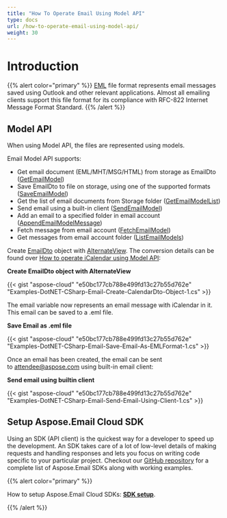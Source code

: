 ```yaml
---
title: "How To Operate Email Using Model API"
type: docs
url: /how-to-operate-email-using-model-api/
weight: 30
---
```


# **Introduction**
{{% alert color="primary" %}} [EML](https://wiki.fileformat.com/email/eml/) file format represents email messages saved using Outlook and other relevant applications. Almost all emailing clients support this file format for its compliance with RFC-822 Internet Message Format Standard. {{% /alert %}} 
## **Model API**
When using Model API, the files are represented using models.

Email Model API supports:

- Get email document (EML/MHT/MSG/HTML) from storage as EmailDto ([GetEmailModel](https://github.com/aspose-email-cloud/aspose-email-cloud-dotnet/blob/master/docs/EmailApi.md#GetEmailModel))
- Save EmailDto to file on storage, using one of the supported formats ([SaveEmailModel](https://github.com/aspose-email-cloud/aspose-email-cloud-dotnet/blob/master/docs/EmailApi.md#SaveEmailModel))
- Get the list of email documents from Storage folder ([GetEmailModelList](https://github.com/aspose-email-cloud/aspose-email-cloud-dotnet/blob/master/docs/EmailApi.md#GetEmailModelList))
- Send email using a built-in client ([SendEmailModel](https://github.com/aspose-email-cloud/aspose-email-cloud-dotnet/blob/master/docs/EmailApi.md#SendEmailModel))
- Add an email to a specified folder in email account ([AppendEmailModelMessage](https://github.com/aspose-email-cloud/aspose-email-cloud-dotnet/blob/master/docs/EmailApi.md#AppendEmailModelMessage))
- Fetch message from email account ([FetchEmailModel](https://github.com/aspose-email-cloud/aspose-email-cloud-dotnet/blob/master/docs/EmailApi.md#FetchEmailModel))
- Get messages from email account folder ([ListEmailModels](https://github.com/aspose-email-cloud/aspose-email-cloud-dotnet/blob/master/docs/EmailApi.md#ListEmailModels))

Create [EmailDto](https://github.com/aspose-email-cloud/aspose-email-cloud-dotnet/blob/master/docs/EmailDto.md) object with [AlternateView](https://github.com/aspose-email-cloud/aspose-email-cloud-dotnet/blob/master/docs/AlternateView.md). The conversion details can be found over [How to operate iCalendar using Model API](/how-to-operate-icalendar-using-model-api/):



**Create EmailDto object with AlternateView** 

{{< gist "aspose-cloud" "e50bc177cb788e499fd13c27b55d762e" "Examples-DotNET-CSharp-Email-Create-CalendarDto-Object-1.cs" >}}

The email variable now represents an email message with iCalendar in it. This email can be saved to a .eml file.

**Save Email as .eml file**

{{< gist "aspose-cloud" "e50bc177cb788e499fd13c27b55d762e" "Examples-DotNET-CSharp-Email-Save-Email-As-EMLFormat-1.cs" >}}

Once an email has been created, the email can be sent to [attendee@aspose.com](/mailto-attendee@aspose-com/) using built-in email client: 

**Send email using builtin client**

{{< gist "aspose-cloud" "e50bc177cb788e499fd13c27b55d762e" "Examples-DotNET-CSharp-Email-Send-Email-Using-Client-1.cs" >}}
## **Setup Aspose.Email Cloud SDK**
Using an SDK (API client) is the quickest way for a developer to speed up the development. An SDK takes care of a lot of low-level details of making requests and handling responses and lets you focus on writing code specific to your particular project. Checkout our [GitHub repository](https://github.com/aspose-email-cloud) for a complete list of Aspose.Email SDKs along with working examples.

{{% alert color="primary" %}} 

How to setup Aspose.Email Cloud SDKs: [**SDK setup**](/sdk-setup/).

{{% /alert %}}

